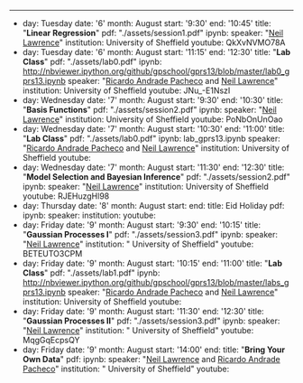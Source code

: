 ---
- day: Tuesday
  date: '6'
  month: August
  start: '9:30'
  end: '10:45'
  title: "**Linear Regression**"
  pdf: "./assets/session1.pdf"
  ipynb: 
  speaker: "[Neil Lawrence](http://inverseprobability.com)"
  institution: University of Sheffield
  youtube: QkXvNVMO78A
- day: Tuesday
  date: '6'
  month: August
  start: '11:15'
  end: '12:30'
  title: "**Lab Class**"
  pdf: "./assets/lab0.pdf"
  ipynb: http://nbviewer.ipython.org/github/gpschool/gprs13/blob/master/lab0_gprs13.ipynb
  speaker: "[Ricardo Andrade Pacheco](http://ric70x7.github.io) and [Neil Lawrence](http://inverseprobability.com)"
  institution: University of Sheffield
  youtube: JNu_-E1NszI
- day: Wednesday
  date: '7'
  month: August
  start: '9:30'
  end: '10:30'
  title: "**Basis Functions**"
  pdf: "./assets/session2.pdf"
  ipynb: 
  speaker: "[Neil Lawrence](http://inverseprobability.com)"
  institution: University of Sheffield
  youtube: PoNbOnUnOao
- day: Wednesday
  date: '7'
  month: August
  start: '10:30'
  end: '11:00'
  title: "**Lab Class**"
  pdf: "./assets/lab0.pdf"
  ipynb: lab_gprs13.ipynb
  speaker: "[Ricardo Andrade Pacheco](http://ric70x7.github.io) and [Neil Lawrence](http://inverseprobability.com)"
  institution: University of Sheffield
  youtube: 
- day: Wednesday
  date: '7'
  month: August
  start: '11:30'
  end: '12:30'
  title: "**Model Selection and Bayesian Inference**"
  pdf: "./assets/session2.pdf"
  ipynb: 
  speaker: "[Neil Lawrence](http://inverseprobability.com)"
  institution: University of Sheffield
  youtube: RJEHuzgHl98
- day: Thursday
  date: '8'
  month: August
  start: 
  end: 
  title: Eid Holiday
  pdf: 
  ipynb: 
  speaker: 
  institution: 
  youtube: 
- day: Friday
  date: '9'
  month: August
  start: '9:30'
  end: '10:15'
  title: "**Gaussian Processes I**"
  pdf: "./assets/session3.pdf"
  ipynb: 
  speaker: "[Neil Lawrence](http://inverseprobability.com)"
  institution: " University of Sheffield"
  youtube: BETEUTO3CPM
- day: Friday
  date: '9'
  month: August
  start: '10:15'
  end: '11:00'
  title: "**Lab Class**"
  pdf: "./assets/lab1.pdf"
  ipynb: http://nbviewer.ipython.org/github/gpschool/gprs13/blob/master/labs_gprs13.ipynb
  speaker: "[Ricardo Andrade Pacheco](http://ric70x7.github.io) and [Neil Lawrence](http://inverseprobability.com)"
  institution: University of Sheffield
  youtube: 
- day: Friday
  date: '9'
  month: August
  start: '11:30'
  end: '12:30'
  title: "**Gaussian Processes II**"
  pdf: "./assets/session3.pdf"
  ipynb: 
  speaker: "[Neil Lawrence](http://inverseprobability.com)"
  institution: " University of Sheffield"
  youtube: MqgGqEcpsQY
- day: Friday
  date: '9'
  month: August
  start: '14:00'
  end: 
  title: "**Bring Your Own Data**"
  pdf: 
  ipynb: 
  speaker: "[Neil Lawrence](http://inverseprobability.com) and [Ricardo Andrade Pacheco](http://ric70x7.github.io)"
  institution: " University of Sheffield"
  youtube: 
